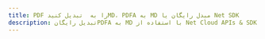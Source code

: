 ---title: PDF را به  تبدیل کنیدMD، PDFA به MD مبدل رایگان یا Net SDKdescription: تبدیل رایگانPDFA به MD با استفاده از Net Cloud APIs & SDK همچنین اسناد PDF را در Cloud ایجاد، ویرایش و رندر کنید.---